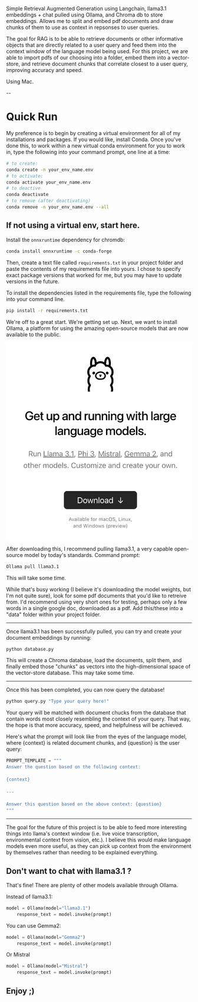 Simple Retrieval Augmented Generation using Langchain, llama3.1 embeddings + chat pulled using Ollama, and Chroma db to store embeddings. 
Allows me to split and embed pdf documents and draw chunks of them to use as context in repsonses to user queries.

The goal for RAG is to be able to retrieve documents or other informative objects that are directly related to a user query and feed them into the context window of the language model being used.
For this project, we are able to import pdfs of our choosing into a folder, embed them into a vector-store, and retrieve document chunks that correlate closest to a user query, improving accuracy and speed.

Using Mac.

--

# Quick Run

My preference is to begin by creating a virtual environment for all of my installations and packages. If you would like, install Conda. 
Once you've done this, to work within a new virtual conda environment for you to work in, type the following into your command prompt, one line at a time:

```bash
# to create:
conda create -n your_env_name.env
# to activate:
conda activate your_env_name.env
# to deactive
conda deactivate
# to remove (after deactivating)
conda remove -n your_env_name.env --all
```

## If not using a virtual env, start here.

Install the `onnxruntime` dependency for chromdb:

```bash
conda install onnxruntime -c conda-forge
```

Then, create a text file called `requirements.txt` in your project folder and paste the contents of my requirements file into yours. 
I chose to specify exact package versions that worked for me, but you may have to update versions in the future.

To install the dependencies listed in the requirements file, type the following into your command line.

```bash
pip install -r requirements.txt
```
We're off to a great start. We're getting set up. Next, we want to install Ollama, a platform for using the amazing open-source models that are now available to the public.

![langchain_RAG](LlamaSS.png)

After downloading this, I recommend pulling llama3.1, a very capable open-source model by today's standards. Command prompt:

```bash
Ollama pull llama3.1
```
This will take some time.  

While that's busy working (I believe it's downloading the model weights, but I'm not quite sure), look for some pdf documents that you'd like to retreive from. 
I'd recommend using very short ones for testing, perhaps only a few words in a single google doc, downloaded as a pdf. Add this/these into a "data" folder within your project folder.

---

Once llama3.1 has been successfully pulled, you can try and create your document embeddings by running: 

```bash
python database.py
```
This will create a Chroma database, load the documents, split them, and finally embed those "chunks" as vectors into the high-dimensional space of the vector-store database. This may take some time.

---

Once this has been completed, you can now query the database! 

```bash
python query.py "Type your query here!"
```

Your query will be matched with document chucks from the database that contain words most closely resembling the context of your query. 
That way, the hope is that more accuracy, speed, and helpfulness will be achieved.

Here's what the prompt will look like from the eyes of the language model, where {context} is related document chunks, and {question} is the user query:

```python
PROMPT_TEMPLATE = """
Answer the question based on the following context:

{context}

---

Answer this question based on the above context: {question}
"""
```

---

The goal for the future of this project is to be able to feed more interesting things into llama's context window (i.e. live voice transcription, environmental context from vision, etc.).
I believe this would make language models even more useful, as they can pick up context from the environment by themselves rather than needing to be explained everything.

## Don't want to chat with llama3.1 ?

That's fine! There are plenty of other models available through Ollama.

Instead of llama3.1:

```python
model = Ollama(model="llama3.1")
    response_text = model.invoke(prompt)
```

You can use Gemma2:

```python
model = Ollama(model="Gemma2")
    response_text = model.invoke(prompt)
```

Or Mistral
```python
model = Ollama(model="Mistral")
    response_text = model.invoke(prompt)
```

## Enjoy ;)
